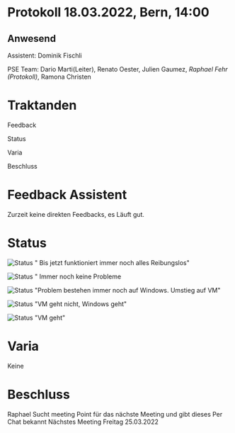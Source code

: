 # Protokoll 18.03.2022, Bern, 14:00
## Anwesend 
Assistent: Dominik Fischli

PSE Team: Dario Marti(Leiter), Renato Oester, Julien Gaumez, *Raphael Fehr (Protokoll)*, Ramona Christen

# Traktanden

Feedback 

Status

Varia 

Beschluss

# Feedback Assistent
Zurzeit keine direkten Feedbacks, es Läuft gut.


# Status
![Status](https://img.shields.io/badge/Ramona_Christen-Status-green)
" Bis jetzt funktioniert immer noch alles Reibungslos"

![Status](https://img.shields.io/badge/Dario_Marti-Status-green)
" Immer noch keine Probleme

![Status](https://img.shields.io/badge/Renat_Oester-Status-green)
"Problem bestehen immer noch auf Windows. Umstieg auf VM"

![Status](https://img.shields.io/badge/Julien_Gaumez-Status-green)
"VM geht nicht, Windows geht"

![Status](https://img.shields.io/badge/Raphael_Fehr-Status-green)
"VM geht"

# Varia 
Keine

# Beschluss 
Raphael Sucht meeting Point für das nächste Meeting und gibt dieses Per Chat bekannt
Nächstes Meeting Freitag 25.03.2022 

